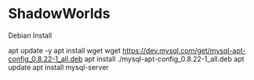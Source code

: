 # ShadowWorlds

Debian Install

apt update -y
apt install wget
wget https://dev.mysql.com/get/mysql-apt-config_0.8.22-1_all.deb
apt install ./mysql-apt-config_0.8.22-1_all.deb
apt update
apt install mysql-server
